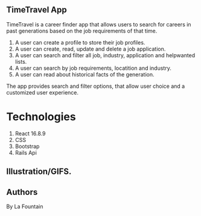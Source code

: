 ## TimeTravel App

TimeTravel is a career finder app that allows users to search for careers in past generations based on the job requirements of that time.

1. A user can create a profile to store their job profiles.
2. A user can create, read, update and delete a job application.
3. A user can search and filter all job, industry, application and helpwanted lists.
4. A user can search by job requirements, locatition and industry.
5. A user can read about historical facts of the generation.

The app provides search and filter options, that allow user choice and a customized user experience.

# Technologies

1. React 16.8.9
2. CSS
3. Bootstrap
4. Rails Api

## Illustration/GIFS.

## Authors

By La Fountain
